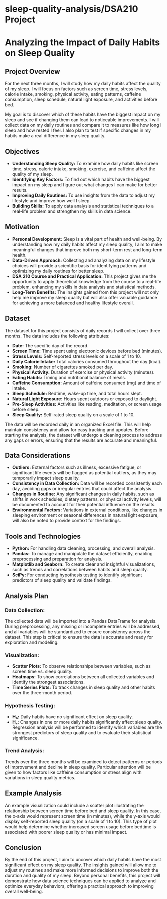 # sleep-quality-analysis/DSA210 Project

# Analyzing the Impact of Daily Habits on Sleep Quality

## Project Overview
For the next three months, I will study how my daily habits affect the quality of my sleep. I will focus on factors such as screen time, stress levels, calorie intake, smoking, physical activity, eating patterns, caffeine consumption, sleep schedule, natural light exposure, and activities before bed.

My goal is to discover which of these habits have the biggest impact on my sleep and see if changing them can lead to noticeable improvements. I will collect data on my daily routines and compare it to measures like how long I sleep and how rested I feel. I also plan to test if specific changes in my habits make a real difference in my sleep quality.

## Objectives
- **Understanding Sleep Quality:** To examine how daily habits like screen time, stress, calorie intake, smoking, exercise, and caffeine affect the quality of my sleep.
- **Identifying Key Factors:** To find out which habits have the biggest impact on my sleep and figure out what changes I can make for better results.
- **Improving Daily Routines:** To use insights from the data to adjust my lifestyle and improve how well I sleep.
- **Building Skills:** To apply data analysis and statistical techniques to a real-life problem and strengthen my skills in data science.

## Motivation
- **Personal Development:** Sleep is a vital part of health and well-being. By understanding how my daily habits affect my sleep quality, I aim to make meaningful changes that improve both my short-term rest and long-term health.
- **Data-Driven Approach:** Collecting and analyzing data on my lifestyle choices will provide a scientific basis for identifying patterns and optimizing my daily routines for better sleep.
- **DSA 210 Course and Practical Application:** This project gives me the opportunity to apply theoretical knowledge from the course to a real-life problem, enhancing my skills in data analysis and statistical methods.
- **Long-Term Benefits:** The insights gained from this project will not only help me improve my sleep quality but will also offer valuable guidance for achieving a more balanced and healthy lifestyle overall.

## Dataset
The dataset for this project consists of daily records I will collect over three months. The data includes the following attributes:
- **Date:** The specific day of the record.
- **Screen Time:** Time spent using electronic devices before bed (minutes).
- **Stress Levels:** Self-reported stress levels on a scale of 1 to 10.
- **Daily Calorie Intake:** Total calories consumed throughout the day (kcal).
- **Smoking:** Number of cigarettes smoked per day.
- **Physical Activity:** Duration of exercise or physical activity (minutes).
- **Eating Habits:** Timing and nutritional balance of meals.
- **Caffeine Consumption:** Amount of caffeine consumed (mg) and time of intake.
- **Sleep Schedule:** Bedtime, wake-up time, and total hours slept.
- **Natural Light Exposure:** Hours spent outdoors or exposed to daylight.
- **Pre-Sleep Activities:** Activities like reading, meditation, or screen usage before sleep.
- **Sleep Quality:** Self-rated sleep quality on a scale of 1 to 10.

The data will be recorded daily in an organized Excel file. This will help maintain consistency and allow for easy tracking and updates. Before starting the analysis, the dataset will undergo a cleaning process to address any gaps or errors, ensuring that the results are accurate and meaningful.

## Data Considerations
- **Outliers:** External factors such as illness, excessive fatigue, or significant life events will be flagged as potential outliers, as they may temporarily impact sleep quality.
- **Consistency in Data Collection:** Data will be recorded consistently each day, avoiding gaps or irregular entries that could affect the analysis.
- **Changes in Routine:** Any significant changes in daily habits, such as shifts in work schedules, dietary patterns, or physical activity levels, will be documented to account for their potential influence on the results.
- **Environmental Factors:** Variations in external conditions, like changes in sleeping environment or seasonal differences in natural light exposure, will also be noted to provide context for the findings.

## Tools and Technologies
- **Python:** For handling data cleaning, processing, and overall analysis.
- **Pandas:** To manage and manipulate the dataset efficiently, enabling preprocessing and preparation for analysis.
- **Matplotlib and Seaborn:** To create clear and insightful visualizations, such as trends and correlations between habits and sleep quality.
- **SciPy:** For conducting hypothesis testing to identify significant predictors of sleep quality and validate findings.

## Analysis Plan
### Data Collection:
The collected data will be imported into a Pandas DataFrame for analysis. During preprocessing, any missing or incomplete entries will be addressed, and all variables will be standardized to ensure consistency across the dataset. This step is critical to ensure the data is accurate and ready for exploration and modeling.

### Visualization:
- **Scatter Plots:** To observe relationships between variables, such as screen time vs. sleep quality.
- **Heatmaps:** To show correlations between all collected variables and identify the strongest associations.
- **Time Series Plots:** To track changes in sleep quality and other habits over the three-month period.

### Hypothesis Testing:
- **H₀:** Daily habits have no significant effect on sleep quality.
- **Hₐ:** Changes in one or more daily habits significantly affect sleep quality.
Regression analysis will be performed to identify which variables are the strongest predictors of sleep quality and to evaluate their statistical significance.

### Trend Analysis:
Trends over the three months will be examined to detect patterns or periods of improvement and decline in sleep quality. Particular attention will be given to how factors like caffeine consumption or stress align with variations in sleep quality metrics.

## Example Analysis
An example visualization could include a scatter plot illustrating the relationship between screen time before bed and sleep quality. In this case, the x-axis would represent screen time (in minutes), while the y-axis would display self-reported sleep quality (on a scale of 1 to 10). This type of plot would help determine whether increased screen usage before bedtime is associated with poorer sleep quality or has minimal impact.

## Conclusion
By the end of this project, I aim to uncover which daily habits have the most significant effect on my sleep quality. The insights gained will allow me to adjust my routines and make more informed decisions to improve both the duration and quality of my sleep. Beyond personal benefits, this project will demonstrate how data science techniques can be applied to analyze and optimize everyday behaviors, offering a practical approach to improving overall well-being.
